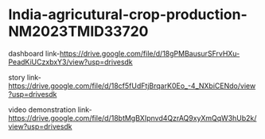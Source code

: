 # India-agricutural-crop-production-NM2023TMID33720

dashboard link-https://drive.google.com/file/d/18gPMBausurSFrvHXu-PeadKiUCzxbxY3/view?usp=drivesdk

story link-https://drive.google.com/file/d/18cf5fUdFtjBrqarK0Eo_-4_NXbiCENdo/view?usp=drivesdk

video demonstration link-https://drive.google.com/file/d/18btMgBXIpnvd4QzrAQ9xyXmQqW3hUb2k/view?usp=drivesdk
